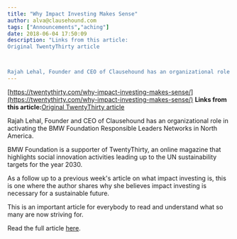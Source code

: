 ```yaml
---
title: "Why Impact Investing Makes Sense"
author: alva@clausehound.com
tags: ["Announcements","aching"]
date: 2018-06-04 17:50:09
description: "Links from this article:
Original TwentyThirty article



Rajah Lehal, Founder and CEO of Clausehound has an organizational role in activating..."
---
```


[https://twentythirty.com/why-impact-investing-makes-sense/](https://twentythirty.com/why-impact-investing-makes-sense/)
**Links from this article:**[Original TwentyThirty article](https://twentythirty.com/why-impact-investing-makes-sense/)

Rajah Lehal, Founder and CEO of Clausehound has an organizational role in activating the BMW Foundation Responsible Leaders Networks in North America.

BMW Foundation is a supporter of TwentyThirty, an online magazine that highlights social innovation activities leading up to the UN sustainability targets for the year 2030.

As a follow up to a previous week's article on what impact investing is, this is one where the author shares why she believes impact investing is necessary for a sustainable future.

This is an important article for everybody to read and understand what so many are now striving for.

Read the full article [here](https://twentythirty.com/why-impact-investing-makes-sense/).